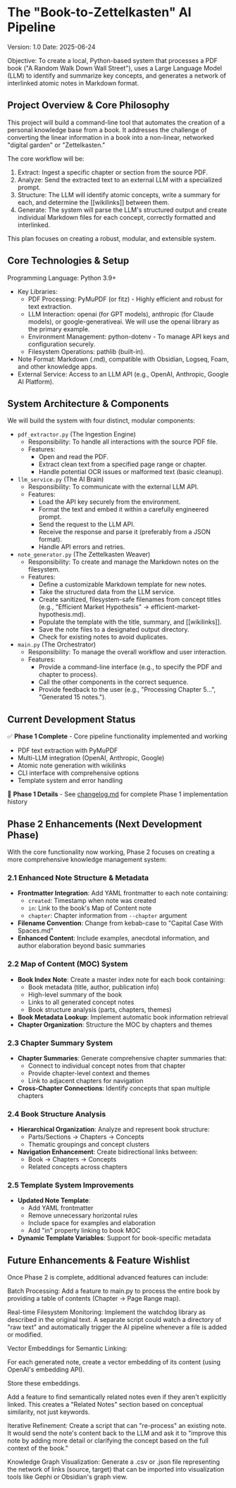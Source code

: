 # The "Book-to-Zettelkasten" AI Pipeline

Version: 1.0
Date: 2025-06-24

Objective: To create a local, Python-based system that processes a PDF book ("A Random Walk Down Wall Street"), uses a Large Language Model (LLM) to identify and summarize key concepts, and generates a network of interlinked atomic notes in Markdown format.

## Project Overview & Core Philosophy

This project will build a command-line tool that automates the creation of a personal knowledge base from a book. It addresses the challenge of converting the linear information in a book into a non-linear, networked "digital garden" or "Zettelkasten."

The core workflow will be:

1. Extract: Ingest a specific chapter or section from the source PDF.
2. Analyze: Send the extracted text to an external LLM with a specialized prompt.
3. Structure: The LLM will identify atomic concepts, write a summary for each, and determine the [[wikilinks]] between them.
4. Generate: The system will parse the LLM's structured output and create individual Markdown files for each concept, correctly formatted and interlinked.

This plan focuses on creating a robust, modular, and extensible system.

## Core Technologies & Setup

Programming Language: Python 3.9+

- Key Libraries:
  - PDF Processing: PyMuPDF (or fitz) - Highly efficient and robust for text extraction.
  - LLM Interaction: openai (for GPT models), anthropic (for Claude models), or google-generativeai. We will use the openai library as the primary example.
  - Environment Management: python-dotenv - To manage API keys and configuration securely.
  - Filesystem Operations: pathlib (built-in).
- Note Format: Markdown (.md), compatible with Obsidian, Logseq, Foam, and other knowledge apps.
- External Service: Access to an LLM API (e.g., OpenAI, Anthropic, Google AI Platform).

## System Architecture & Components

We will build the system with four distinct, modular components:

- `pdf_extractor.py` (The Ingestion Engine)
  - Responsibility: To handle all interactions with the source PDF file.
  - Features:
    - Open and read the PDF.
    - Extract clean text from a specified page range or chapter.
    - Handle potential OCR issues or malformed text (basic cleanup).
- `llm_service.py` (The AI Brain)
  - Responsibility: To communicate with the external LLM API.
  - Features:
    - Load the API key securely from the environment.
    - Format the text and embed it within a carefully engineered prompt.
    - Send the request to the LLM API.
    - Receive the response and parse it (preferably from a JSON format).
    - Handle API errors and retries.
- `note_generator.py` (The Zettelkasten Weaver)
  - Responsibility: To create and manage the Markdown notes on the filesystem.
  - Features:
    - Define a customizable Markdown template for new notes.
    - Take the structured data from the LLM service.
    - Create sanitized, filesystem-safe filenames from concept titles (e.g., "Efficient Market Hypothesis" -> efficient-market-hypothesis.md).
    - Populate the template with the title, summary, and [[wikilinks]].
    - Save the note files to a designated output directory.
    - Check for existing notes to avoid duplicates.
- `main.py` (The Orchestrator)
  - Responsibility: To manage the overall workflow and user interaction.
  - Features:
    - Provide a command-line interface (e.g., to specify the PDF and chapter to process).
    - Call the other components in the correct sequence.
    - Provide feedback to the user (e.g., "Processing Chapter 5...", "Generated 15 notes.").

## Current Development Status

✅ **Phase 1 Complete** - Core pipeline functionality implemented and working
- PDF text extraction with PyMuPDF
- Multi-LLM integration (OpenAI, Anthropic, Google)
- Atomic note generation with wikilinks
- CLI interface with comprehensive options
- Template system and error handling

📖 **Phase 1 Details** - See [changelog.md](changelog.md) for complete Phase 1 implementation history

## Phase 2 Enhancements (Next Development Phase)

With the core functionality now working, Phase 2 focuses on creating a more comprehensive knowledge management system:

### 2.1 Enhanced Note Structure & Metadata

- **Frontmatter Integration**: Add YAML frontmatter to each note containing:
  - `created`: Timestamp when note was created
  - `in`: Link to the book's Map of Content note
  - `chapter`: Chapter information from `--chapter` argument
- **Filename Convention**: Change from kebab-case to "Capital Case With Spaces.md"
- **Enhanced Content**: Include examples, anecdotal information, and author elaboration beyond basic summaries

### 2.2 Map of Content (MOC) System

- **Book Index Note**: Create a master index note for each book containing:
  - Book metadata (title, author, publication info)
  - High-level summary of the book
  - Links to all generated concept notes
  - Book structure analysis (parts, chapters, themes)
- **Book Metadata Lookup**: Implement automatic book information retrieval
- **Chapter Organization**: Structure the MOC by chapters and themes

### 2.3 Chapter Summary System

- **Chapter Summaries**: Generate comprehensive chapter summaries that:
  - Connect to individual concept notes from that chapter
  - Provide chapter-level context and themes
  - Link to adjacent chapters for navigation
- **Cross-Chapter Connections**: Identify concepts that span multiple chapters

### 2.4 Book Structure Analysis

- **Hierarchical Organization**: Analyze and represent book structure:
  - Parts/Sections → Chapters → Concepts
  - Thematic groupings and concept clusters
- **Navigation Enhancement**: Create bidirectional links between:
  - Book → Chapters → Concepts
  - Related concepts across chapters

### 2.5 Template System Improvements

- **Updated Note Template**:
  - Add YAML frontmatter
  - Remove unnecessary horizontal rules
  - Include space for examples and elaboration
  - Add "in" property linking to book MOC
- **Dynamic Template Variables**: Support for book-specific metadata

## Future Enhancements & Feature Wishlist

Once Phase 2 is complete, additional advanced features can include:

Batch Processing: Add a feature to main.py to process the entire book by providing a table of contents (Chapter -> Page Range map).

Real-time Filesystem Monitoring: Implement the watchdog library as described in the original text. A separate script could watch a directory of "raw text" and automatically trigger the AI pipeline whenever a file is added or modified.

Vector Embeddings for Semantic Linking:

For each generated note, create a vector embedding of its content (using OpenAI's embedding API).

Store these embeddings.

Add a feature to find semantically related notes even if they aren't explicitly linked. This creates a "Related Notes" section based on conceptual similarity, not just keywords.

Iterative Refinement: Create a script that can "re-process" an existing note. It would send the note's content back to the LLM and ask it to "improve this note by adding more detail or clarifying the concept based on the full context of the book."

Knowledge Graph Visualization: Generate a .csv or .json file representing the network of links (source, target) that can be imported into visualization tools like Gephi or Obsidian's graph view.
